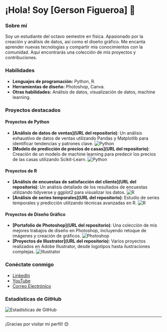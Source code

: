 # ¡Hola! Soy [Gerson Figueroa] 👋

### Sobre mí
Soy un estudiante del octavo semestre en física. Apasionado por la creación y análisis de datos, así como el diseño gráfico. Me encanta aprender nuevas tecnologías y compartir mis conocimientos con la comunidad. Aquí encontrarás una colección de mis proyectos y contribuciones.

### Habilidades
- **Lenguajes de programación:** Python, R.
- **Herramientas de diseño:** Photoshop, Canva.
- **Otras habilidades:** Análisis de datos, visualización de datos, machine learning.

### Proyectos destacados

#### Proyectos de Python
- **[Análisis de datos de ventas](URL del repositorio)**: Un análisis exhaustivo de datos de ventas utilizando Pandas y Matplotlib para identificar tendencias y patrones clave. ![Python](https://img.shields.io/badge/-Python-blue)
- **[Modelo de predicción de precios de casas](URL del repositorio)**: Creación de un modelo de machine learning para predecir los precios de las casas utilizando Scikit-Learn. ![Python](https://img.shields.io/badge/-Python-blue)

#### Proyectos de R
- **[Análisis de encuestas de satisfacción del cliente](URL del repositorio)**: Un análisis detallado de los resultados de encuestas utilizando tidyverse y ggplot2 para visualizar los datos. ![R](https://img.shields.io/badge/-R-blue)
- **[Análisis de series temporales](URL del repositorio)**: Estudio de series temporales y predicción utilizando técnicas avanzadas en R. ![R](https://img.shields.io/badge/-R-blue)

#### Proyectos de Diseño Gráfico
- **[Portafolio de Photoshop](URL del repositorio)**: Una colección de mis mejores trabajos de diseño en Photoshop, incluyendo retoque de imágenes y creación de gráficos. ![Photoshop](https://img.shields.io/badge/-Photoshop-blue)
- **[Proyectos de Illustrator](URL del repositorio)**: Varios proyectos realizados en Adobe Illustrator, desde logotipos hasta ilustraciones complejas. ![Illustrator](https://img.shields.io/badge/-Illustrator-blue)

### Conéctate conmigo
- [LinkedIn](https://www.linkedin.com/in/gerson-noé-figueroa-jiménez/)
- [YouTube](https://www.youtube.com/@gersonfigueroa_)
- [Correo Electrónico](gersonfi999@gmail.com)

### Estadísticas de GitHub
![Estadísticas de GitHub](https://github-readme-stats.vercel.app/api?username=gersonfigueroa72&show_icons=true&theme=radical)

---

¡Gracias por visitar mi perfil! 😊
